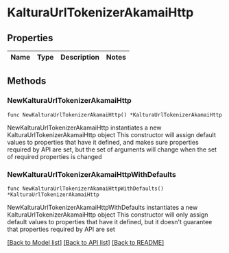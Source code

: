 # KalturaUrlTokenizerAkamaiHttp

## Properties

Name | Type | Description | Notes
------------ | ------------- | ------------- | -------------

## Methods

### NewKalturaUrlTokenizerAkamaiHttp

`func NewKalturaUrlTokenizerAkamaiHttp() *KalturaUrlTokenizerAkamaiHttp`

NewKalturaUrlTokenizerAkamaiHttp instantiates a new KalturaUrlTokenizerAkamaiHttp object
This constructor will assign default values to properties that have it defined,
and makes sure properties required by API are set, but the set of arguments
will change when the set of required properties is changed

### NewKalturaUrlTokenizerAkamaiHttpWithDefaults

`func NewKalturaUrlTokenizerAkamaiHttpWithDefaults() *KalturaUrlTokenizerAkamaiHttp`

NewKalturaUrlTokenizerAkamaiHttpWithDefaults instantiates a new KalturaUrlTokenizerAkamaiHttp object
This constructor will only assign default values to properties that have it defined,
but it doesn't guarantee that properties required by API are set


[[Back to Model list]](../README.md#documentation-for-models) [[Back to API list]](../README.md#documentation-for-api-endpoints) [[Back to README]](../README.md)


